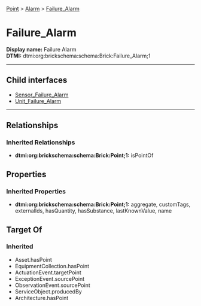 [Point](../../Point.md) > [Alarm](../Alarm.md) > [Failure_Alarm](.)
# Failure_Alarm

**Display name:** Failure Alarm<br />
**DTMI:** dtmi:org:brickschema:schema:Brick:Failure_Alarm;1

---


## Child interfaces
* [Sensor_Failure_Alarm](Sensor_Failure_Alarm.md)
* [Unit_Failure_Alarm](Unit_Failure_Alarm.md)

---
## Relationships
### Inherited Relationships
* **dtmi:org:brickschema:schema:Brick:Point;1:** isPointOf
## Properties
### Inherited Properties
* **dtmi:org:brickschema:schema:Brick:Point;1:** aggregate, customTags, externalIds, hasQuantity, hasSubstance, lastKnownValue, name
## Target Of
### Inherited
* Asset.hasPoint
* EquipmentCollection.hasPoint
* ActuationEvent.targetPoint
* ExceptionEvent.sourcePoint
* ObservationEvent.sourcePoint
* ServiceObject.producedBy
* Architecture.hasPoint
